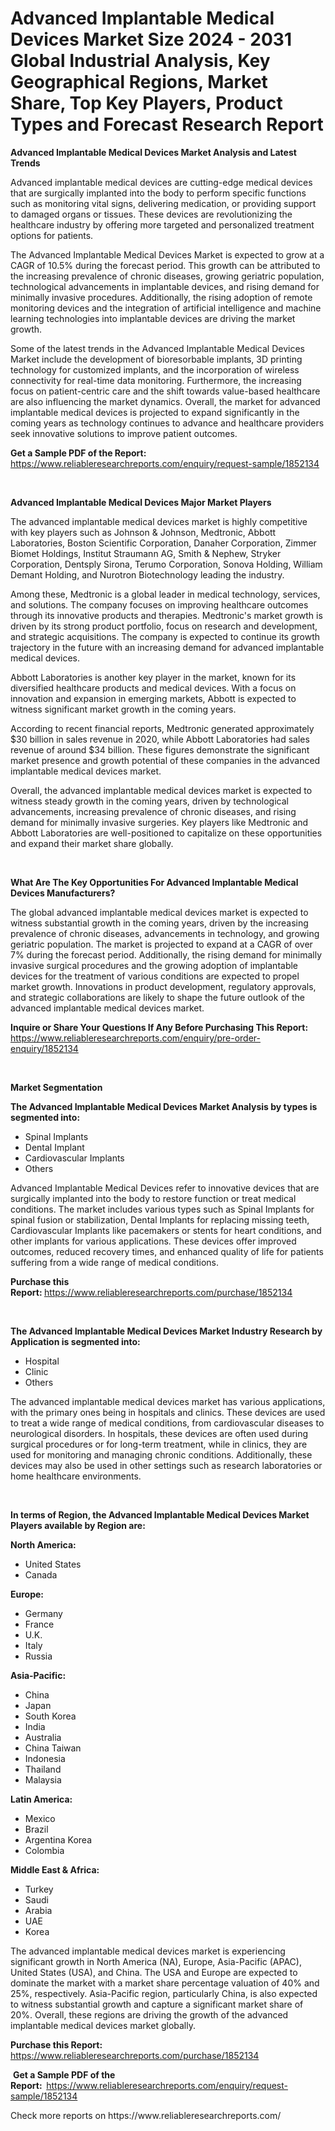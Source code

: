 <p><h1>Advanced Implantable Medical Devices Market Size 2024 - 2031 Global Industrial Analysis, Key Geographical Regions, Market Share, Top Key Players, Product Types and Forecast Research Report</h1></p><p><strong>Advanced Implantable Medical Devices Market Analysis and Latest Trends</strong></p>
<p><p>Advanced implantable medical devices are cutting-edge medical devices that are surgically implanted into the body to perform specific functions such as monitoring vital signs, delivering medication, or providing support to damaged organs or tissues. These devices are revolutionizing the healthcare industry by offering more targeted and personalized treatment options for patients.</p><p>The Advanced Implantable Medical Devices Market is expected to grow at a CAGR of 10.5% during the forecast period. This growth can be attributed to the increasing prevalence of chronic diseases, growing geriatric population, technological advancements in implantable devices, and rising demand for minimally invasive procedures. Additionally, the rising adoption of remote monitoring devices and the integration of artificial intelligence and machine learning technologies into implantable devices are driving the market growth.</p><p>Some of the latest trends in the Advanced Implantable Medical Devices Market include the development of bioresorbable implants, 3D printing technology for customized implants, and the incorporation of wireless connectivity for real-time data monitoring. Furthermore, the increasing focus on patient-centric care and the shift towards value-based healthcare are also influencing the market dynamics. Overall, the market for advanced implantable medical devices is projected to expand significantly in the coming years as technology continues to advance and healthcare providers seek innovative solutions to improve patient outcomes.</p></p>
<p><strong>Get a Sample PDF of the Report:&nbsp;</strong> <a href="https://www.reliableresearchreports.com/enquiry/request-sample/1852134">https://www.reliableresearchreports.com/enquiry/request-sample/1852134</a></p>
<p>&nbsp;</p>
<p><strong>Advanced Implantable Medical Devices Major Market Players</strong></p>
<p><p>The advanced implantable medical devices market is highly competitive with key players such as Johnson & Johnson, Medtronic, Abbott Laboratories, Boston Scientific Corporation, Danaher Corporation, Zimmer Biomet Holdings, Institut Straumann AG, Smith & Nephew, Stryker Corporation, Dentsply Sirona, Terumo Corporation, Sonova Holding, William Demant Holding, and Nurotron Biotechnology leading the industry.</p><p>Among these, Medtronic is a global leader in medical technology, services, and solutions. The company focuses on improving healthcare outcomes through its innovative products and therapies. Medtronic's market growth is driven by its strong product portfolio, focus on research and development, and strategic acquisitions. The company is expected to continue its growth trajectory in the future with an increasing demand for advanced implantable medical devices.</p><p>Abbott Laboratories is another key player in the market, known for its diversified healthcare products and medical devices. With a focus on innovation and expansion in emerging markets, Abbott is expected to witness significant market growth in the coming years.</p><p>According to recent financial reports, Medtronic generated approximately $30 billion in sales revenue in 2020, while Abbott Laboratories had sales revenue of around $34 billion. These figures demonstrate the significant market presence and growth potential of these companies in the advanced implantable medical devices market.</p><p>Overall, the advanced implantable medical devices market is expected to witness steady growth in the coming years, driven by technological advancements, increasing prevalence of chronic diseases, and rising demand for minimally invasive surgeries. Key players like Medtronic and Abbott Laboratories are well-positioned to capitalize on these opportunities and expand their market share globally.</p></p>
<p>&nbsp;</p>
<p><strong>What Are The Key Opportunities For Advanced Implantable Medical Devices Manufacturers?</strong></p>
<p><p>The global advanced implantable medical devices market is expected to witness substantial growth in the coming years, driven by the increasing prevalence of chronic diseases, advancements in technology, and growing geriatric population. The market is projected to expand at a CAGR of over 7% during the forecast period. Additionally, the rising demand for minimally invasive surgical procedures and the growing adoption of implantable devices for the treatment of various conditions are expected to propel market growth. Innovations in product development, regulatory approvals, and strategic collaborations are likely to shape the future outlook of the advanced implantable medical devices market.</p></p>
<p><strong>Inquire or Share Your Questions If Any Before Purchasing This Report:</strong> <a href="https://www.reliableresearchreports.com/enquiry/pre-order-enquiry/1852134">https://www.reliableresearchreports.com/enquiry/pre-order-enquiry/1852134</a></p>
<p>&nbsp;</p>
<p><strong>Market Segmentation</strong></p>
<p><strong>The Advanced Implantable Medical Devices Market Analysis by types is segmented into:</strong></p>
<p><ul><li>Spinal Implants</li><li>Dental Implant</li><li>Cardiovascular Implants</li><li>Others</li></ul></p>
<p><p>Advanced Implantable Medical Devices refer to innovative devices that are surgically implanted into the body to restore function or treat medical conditions. The market includes various types such as Spinal Implants for spinal fusion or stabilization, Dental Implants for replacing missing teeth, Cardiovascular Implants like pacemakers or stents for heart conditions, and other implants for various applications. These devices offer improved outcomes, reduced recovery times, and enhanced quality of life for patients suffering from a wide range of medical conditions.</p></p>
<p><strong>Purchase this Report:&nbsp;</strong><a href="https://www.reliableresearchreports.com/purchase/1852134">https://www.reliableresearchreports.com/purchase/1852134</a></p>
<p>&nbsp;</p>
<p><strong>The Advanced Implantable Medical Devices Market Industry Research by Application is segmented into:</strong></p>
<p><ul><li>Hospital</li><li>Clinic</li><li>Others</li></ul></p>
<p><p>The advanced implantable medical devices market has various applications, with the primary ones being in hospitals and clinics. These devices are used to treat a wide range of medical conditions, from cardiovascular diseases to neurological disorders. In hospitals, these devices are often used during surgical procedures or for long-term treatment, while in clinics, they are used for monitoring and managing chronic conditions. Additionally, these devices may also be used in other settings such as research laboratories or home healthcare environments.</p></p>
<p>&nbsp;</p>
<p><strong>In terms of Region, the Advanced Implantable Medical Devices Market Players available by Region are:</strong></p>
<p>
    <p> <strong> North America: </strong>
        <ul>
            <li>United States</li>
            <li>Canada</li>
        </ul>
        </p> 
    <p> <strong> Europe: </strong>
        <ul>
            <li>Germany</li>
            <li>France</li>
            <li>U.K.</li>
            <li>Italy</li>
            <li>Russia</li>
        </ul>
        </p> 
    <p> <strong> Asia-Pacific: </strong>
        <ul>
            <li>China</li>
            <li>Japan</li>
            <li>South Korea</li>
            <li>India</li>
            <li>Australia</li>
            <li>China Taiwan</li>
            <li>Indonesia</li>
            <li>Thailand</li>
            <li>Malaysia</li>
        </ul>
        </p> 
    <p> <strong> Latin America: </strong>
        <ul>
            <li>Mexico</li>
            <li>Brazil</li>
            <li>Argentina Korea</li>
            <li>Colombia</li>
        </ul>
        </p> 
    <p> <strong> Middle East & Africa: </strong>
        <ul>
            <li>Turkey</li>
            <li>Saudi</li>
            <li>Arabia</li>
            <li>UAE</li>
            <li>Korea</li>
        </ul>
    </p>
    </p>
<p><p>The advanced implantable medical devices market is experiencing significant growth in North America (NA), Europe, Asia-Pacific (APAC), United States (USA), and China. The USA and Europe are expected to dominate the market with a market share percentage valuation of 40% and 25%, respectively. Asia-Pacific region, particularly China, is also expected to witness substantial growth and capture a significant market share of 20%. Overall, these regions are driving the growth of the advanced implantable medical devices market globally.</p></p>
<p><strong>Purchase this Report: </strong><a href="https://www.reliableresearchreports.com/purchase/1852134">https://www.reliableresearchreports.com/purchase/1852134</a></p>
<p>&nbsp;<strong>Get a Sample PDF of the Report:&nbsp;&nbsp;</strong><a href="https://www.reliableresearchreports.com/enquiry/request-sample/1852134">https://www.reliableresearchreports.com/enquiry/request-sample/1852134</a></p>
<p><strong></strong></p>
<p>Check more reports on https://www.reliableresearchreports.com/</p>